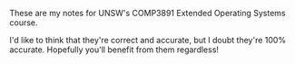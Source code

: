 These are my notes for UNSW's COMP3891 Extended Operating Systems course.

I'd like to think that they're correct and accurate, but I doubt they're 100% accurate. Hopefully you'll benefit from them regardless!
